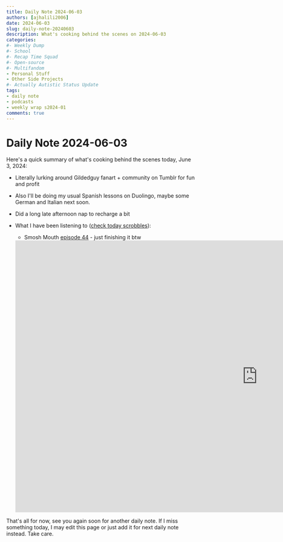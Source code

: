 ```yaml
---
title: Daily Note 2024-06-03
authors: [ajhalili2006]
date: 2024-06-03
slug: daily-note-20240603
description: What's cooking behind the scenes on 2024-06-03
categories:
#- Weekly Dump
#- School
#- Recap Time Squad
#- Open-source
#- Multifandom
- Personal Stuff
- Other Side Projects
#- Actually Autistic Status Update
tags:
- daily note
- podcasts
- weekly wrap s2024-01
comments: true
---
```


# Daily Note 2024-06-03

Here's a quick summary of what's cooking behind the scenes today, June 3, 2024:

* Literally lurking around Gildedguy fanart + community on Tumblr for fun and profit
* Also I'll be doing my usual Spanish lessons on Duolingo, maybe some German and Italian next soon.
* Did a long late afternoon nap to recharge a bit
* What I have been listening to ([check today scrobbles](https://www.last.fm/user/ajhalili2006/library?from=2024-06-03&to=2024-06-03)):
    * Smosh Mouth [episode 44](https://youtu.be/Aoo9l_w2pq4) - just finishing it btw

    <div class="video-wrapper">
      <iframe width="1280" height="720" src="https://www.youtube.com/embed/Aoo9l_w2pq4" frameborder="0" allowfullscreen></iframe>
    </div>

That's all for now, see you again soon for another daily note. If I miss something today, I may edit this page or just add it for next daily note instead. Take care.
